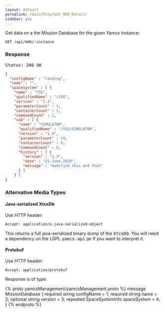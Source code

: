 ```yaml
---
layout: default
permalink: /docs/http/Get_MDB_Detail/
sidebar: yes
---
```


Get data on a the Mission Database for the given Yamcs instance:

    GET /api/mdb/:instance


### Response

<pre class="header">Status: 200 OK</pre>
```json
{
  "configName" : "landing",
  "name" : "",
  "spaceSystem" : [ {
    "name" : "YSS",
    "qualifiedName" : "/YSS",
    "version" : "1.2",
    "parameterCount" : 3,
    "containerCount" : 1,
    "commandCount" : 1,
    "sub" : [ {
      "name" : "SIMULATOR",
      "qualifiedName" : "/YSS/SIMULATOR",
      "version" : "1.0",
      "parameterCount" : 59,
      "containerCount" : 9,
      "commandCount" : 8,
      "history" : [ {
        "version" : "1.3",
        "date" : "21-June-2020",
        "message" : "modified this and that"
      } ]
    } ]
}
```

### Alternative Media Types

#### Java-serialized XtceDb

Use HTTP header:

    Accept: application/x-java-serialized-object
    
This returns a full java-serialized binary dump of the <tt>XtceDb</tt>. You will need a dependency on the LGPL <tt>yamcs-api</tt> jar if you want to interpret it.

#### Protobuf

Use HTTP header:

    Accept: application/protobuf
    
Response is of type:

{% proto yamcsManagement/yamcsManagement.proto %}
message MissionDatabase {
  required string configName = 1;
  required string name = 2;
  optional string version = 3;
  repeated SpaceSystemInfo spaceSystem = 4;
}
{% endproto %}

